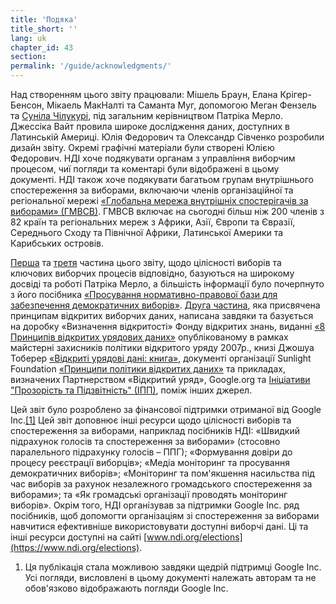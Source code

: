 ```yaml
---
title: 'Подяка'
title_short: ''
lang: uk
chapter_id: 43
section: 
permalink: '/guide/acknowledgments/'
---
```


Над створенням цього звіту працювали: Мішель Браун, Елана Крігер-Бенсон, Мікаель МакНалті та Саманта Муг, допомогою Меган Фензель та [Суніла Чілукурі](/misc/dinopony.html), під загальним керівництвом Патріка Мерло. Джессіка Вайт провила широке дослідження даних, доступних в Латинській Америці. Юлія Федорович та Олександр Сівченко розробили дизайн звіту. Окремі графічні матеріали були створені Юлією Федорович. НДІ хоче подякувати органам з управління виборчим процесом, чиї погляди та коментарі були відображені в цьому документі. НДІ також хоче подякувати багатьом групам внутрішнього спостереження за виборами, включаючи членів організаційної та регіональної мережі [«Глобальна мережа внутрішніх спостерігачів за виборами» (ГМВСВ)](http://www.gndem.org/). ГМВСВ включає на сьогодні більш ніж 200 членів з 82 країн та регіональних мереж з Африки, Азії, Європи та Євразії, Середнього Сходу та Північної Африки, Латинської Америки та Карибських островів.

[Перша](/uk/guide/electoral-integrity/) та [третя](/uk/guide/key-categories/) частина цього звіту, щодо цілісності виборів та ключових виборчих процесів відповідно, базуються на широкому досвіді та роботі Патріка Мерло, а більшість інформації було почерпнуто з його посібника [«Просування нормативно-правової бази для забезпечення демократичних виборів»](https://www.ndi.org/files/2404_ww_elect_legalframeworks_093008.pdf). [Друга частина](/uk/guide/principles/), яка присвячена принципам відкритих виборчих даних, написана завдяки та базується на доробку «Визначення відкритості» Фонду відкритих знань, виданні [«8 Принципів відкритих урядових даних»](https://public.resource.org/8_principles.html) опублікованому в рамках майстерні захисників політики відкритого уряду 2007р., книзі Джошуа Тоберер [«Відкриті урядові дані: книга»](https://opengovdata.io/), документі організації Sunlight Foundation [«Принципи політики відкритих даних»](http://sunlightfoundation.com/opendataguidelines/) та прикладах, визначених Партнерством «Відкритий уряд», Google.org та [Ініціативи "Прозорість та Підзвітність" (ІПП)](http://www.transparency-initiative.org/), поміж інших джерел.

Цей звіт було розроблено за фінансової підтримки отриманої від Google Inc.[\[1\]](#footnote-1) Цей звіт доповнює інші ресурси щодо цілісності виборів та спостереження за виборами, наприклад посібників НДІ: «Швидкий підрахунок голосів та спостереження за виборами» (стосовно паралельного підрахунку голосів – ППГ); «Формування довіри до процесу реєстрації виборців»; «Медіа моніторинг та просування демократичних виборів»; «Моніторинг та пом'якшення насильства під час виборів за рахунок незалежного громадського спостереження за виборами»; та «Як громадські організації проводять моніторинг виборів». Окрім того, НДІ організував за підтримки Google Inc. ряд посібників, щоб допомогти організаціям зі спостереження за виборами навчитися ефективніше використовувати доступні виборчі дані. Ці та інші ресурси доступні на сайті [www.ndi.org/elections](https://www.ndi.org/elections).

1.  [](#reference-1)Ця публікація стала можливою завдяки щедрій підтримці Google Inc. Усі погляди, висловлені в цьому документі належать авторам та не обов'язково відображають погляди Google Inc.
